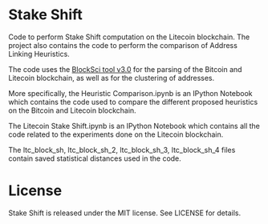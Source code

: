 # Stake Shift

Code to perform Stake Shift computation on the Litecoin blockchain. The project also contains the code to perform the comparison of Address Linking Heuristics.

The code uses the [BlockSci tool v3.0](https://github.com/citp/BlockSci) for the parsing of the Bitcoin and Litecoin blockchain, as well as for the clustering of addresses.

More specifically, the Heuristic Comparison.ipynb is an IPython Notebook which contains the code used to compare the different proposed heuristics on the Bitcoin and Litecoin blockchain.

The Litecoin Stake Shift.ipynb is an IPython Notebook which contains all the code related to the experiments done on the Litecoin blockchain.

The ltc_block_sh, ltc_block_sh_2, ltc_block_sh_3, ltc_block_sh_4 files contain saved statistical distances used in the code. 


# License

Stake Shift is released under the MIT license. See LICENSE for details.